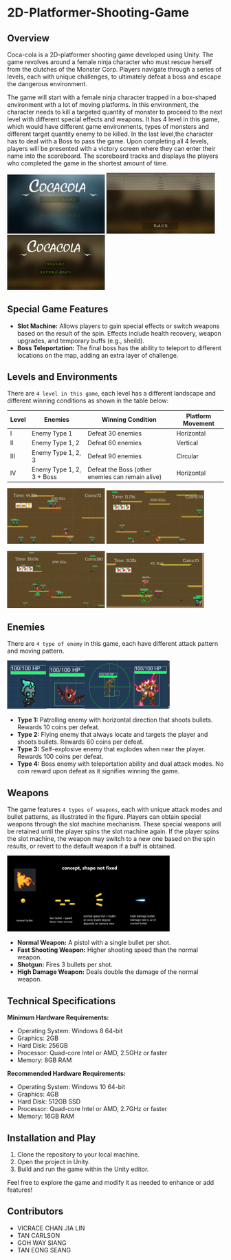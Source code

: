 # 2D-Platformer-Shooting-Game

## Overview

Coca-cola is a 2D-platformer shooting game developed using Unity. The game revolves around a female ninja character who must rescue herself from the clutches of the Monster Corp. Players navigate through a series of levels, each with unique challenges, to ultimately defeat a boss and escape the dangerous environment.

The game will start with a female ninja character trapped in a box-shaped environment with a lot of moving platforms. In this environment, the character needs to kill a targeted quantity of monster to proceed to the next level with different special effects and weapons. It has 4 level in this game, which would have different game environments, types of monsters and different target quantity enemy to be killed. In the last level,the character has to deal with a Boss to pass the game. Upon completing all 4 levels, players will be presented with a victory screen where they can enter their name into the scoreboard. The scoreboard tracks and displays the players who completed the game in the shortest amount of time.

<p>
  <img src="img/main.png" alt="main" width="45%" style="display:inline-block;">
  <img src="img/scoreboard.png" alt="scoreboard" width="50%" style="display:inline-block;">
  <img src="img/respawn.png" alt="respawn" width="45%" style="display:inline-block;">
</p>


## Special Game Features

- **Slot Machine:** Allows players to gain special effects or switch weapons based on the result of the spin. Effects include health recovery, weapon upgrades, and temporary buffs (e.g., sheild).
- **Boss Teleportation:** The final boss has the ability to teleport to different locations on the map, adding an extra layer of challenge.

## Levels and Environments

There are `4 level in this game`, each level has a different landscape and different winning conditions as shown in the table below:

| Level | Enemies                  | Winning Condition                                     | Platform Movement                   |
|-------|--------------------------|-------------------------------------------------------|------------------------------------|
| I     | Enemy Type 1             | Defeat 30 enemies                                    | Horizontal                         |
| II    | Enemy Type 1, 2          | Defeat 60 enemies                                    | Vertical                           |
| III   | Enemy Type 1, 2, 3       | Defeat 90 enemies                                    | Circular                           |
| IV    | Enemy Type 1, 2, 3 + Boss| Defeat the Boss (other enemies can remain alive)     | Horizontal                         |

<p>
  <img src="img/lvl1.png" alt="main" width="45%" style="display:inline-block;">
  <img src="img/lvl2.png" alt="scoreboard" width="45%" style="display:inline-block;;">
</p>

<p>
  <img src="img/lvl3.png" alt="respawn" width="45%" style="display:inline-block;">
  <img src="img/boss_scene.png" alt="respawn" width="45%" style="display:inline-block;">
</p>

## Enemies
There are `4 type of enemy` in this game, each have different attack pattern and moving pattern.

<p>
  <img src="img/enemies.png" alt="respawn" width="75%" style="display:inline-block;">
</p>

- **Type 1:** Patrolling enemy with horizontal direction that shoots bullets. Rewards 10 coins per defeat.
- **Type 2:** Flying enemy that always locate and targets the player and shoots bullets. Rewards 60 coins per defeat.
- **Type 3:** Self-explosive enemy that explodes when near the player. Rewards 100 coins per defeat.
- **Type 4:** Boss enemy with teleportation ability and dual attack modes. No coin reward upon defeat as it signifies winning the game.

## Weapons

The game features `4 types of weapons`, each with unique attack modes and bullet patterns, as illustrated in the figure. Players can obtain special weapons through the slot machine mechanism. These special weapons will be retained until the player spins the slot machine again. If the player spins the slot machine, the weapon may switch to a new one based on the spin results, or revert to the default weapon if a buff is obtained.

<p>
  <img src="img/bullet.png" alt="respawn" width="75%" style="display:inline-block;">
</p>

- **Normal Weapon:** A pistol with a single bullet per shot.
- **Fast Shooting Weapon:** Higher shooting speed than the normal weapon.
- **Shotgun:** Fires 3 bullets per shot.
- **High Damage Weapon:** Deals double the damage of the normal weapon.

## Technical Specifications

**Minimum Hardware Requirements:**
- Operating System: Windows 8 64-bit
- Graphics: 2GB
- Hard Disk: 256GB
- Processor: Quad-core Intel or AMD, 2.5GHz or faster
- Memory: 8GB RAM

**Recommended Hardware Requirements:**
- Operating System: Windows 10 64-bit
- Graphics: 4GB
- Hard Disk: 512GB SSD
- Processor: Quad-core Intel or AMD, 2.7GHz or faster
- Memory: 16GB RAM


## Installation and Play

1. Clone the repository to your local machine.
2. Open the project in Unity.
3. Build and run the game within the Unity editor.

Feel free to explore the game and modify it as needed to enhance or add features!


## Contributors
-  VICRACE CHAN JIA LIN
-  TAN CARLSON
-  GOH WAY SIANG
-  TAN EONG SEANG
